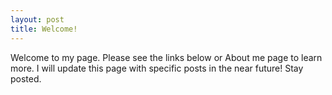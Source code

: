 ```yaml
---
layout: post
title: Welcome!
---
```


Welcome to my page. Please see the links below or About me page to learn more. I will update this page with specific posts in the near future! Stay posted.
